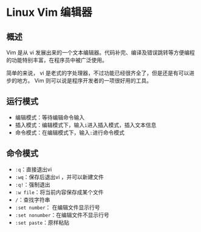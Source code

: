 # Linux Vim 编辑器

## 概述
Vim 是从 vi 发展出来的一个文本编辑器。代码补完、编译及错误跳转等方便编程的功能特别丰富，在程序员中被广泛使用。

简单的来说， vi 是老式的字处理器，不过功能已经很齐全了，但是还是有可以进步的地方。 Vim 则可以说是程序开发者的一项很好用的工具。

## 运行模式
+ 编辑模式：等待编辑命令输入
+ 插入模式：编辑模式下，输入`i`进入插入模式，插入文本信息
+ 命令模式：在编辑模式下，输入`:`进行命令模式

## 命令模式

+ `:q`：直接退出vi
+ `:wq`：保存后退出vi ，并可以新建文件
+ `:q!`：强制退出
+ `:w file`：将当前内容保存成某个文件
+ `/`：查找字符串
+ `:set number`： 在编辑文件显示行号
+ `:set nonumber`：在编辑文件不显示行号
+ `:set paste`：原样粘贴